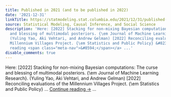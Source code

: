 ```yaml
---
title: Published in 2021 (and to be published in 2022)
date: '2021-12-31'
linkTitle: https://statmodeling.stat.columbia.edu/2021/12/31/published-in-2021-and-to-be-published-in-2022/
source: Statistical Modeling, Causal Inference, and Social Science
description: 'Here: [2022] Stacking for non-mixing Bayesian computations: The curse
  and blessing of multimodal posteriors. {\em Journal of Machine Learning Research}.
  (Yuling Yao, Aki Vehtari, and Andrew Gelman) [2022] Reconciling evaluations of the
  Millennium Villages Project. {\em Statistics and Public Policy} &#8230; <a href="https://statmodeling.stat.columbia.edu/2021/12/31/published-in-2021-and-to-be-published-in-2022/">Continue
  reading <span class="meta-nav">&#8594;</span></a> ...'
disable_comments: true
---
```

Here: [2022] Stacking for non-mixing Bayesian computations: The curse and blessing of multimodal posteriors. {\em Journal of Machine Learning Research}. (Yuling Yao, Aki Vehtari, and Andrew Gelman) [2022] Reconciling evaluations of the Millennium Villages Project. {\em Statistics and Public Policy} &#8230; <a href="https://statmodeling.stat.columbia.edu/2021/12/31/published-in-2021-and-to-be-published-in-2022/">Continue reading <span class="meta-nav">&#8594;</span></a> ...